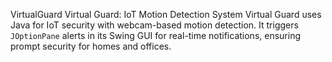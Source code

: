  VirtualGuard
 Virtual Guard: IoT Motion Detection System  Virtual Guard uses Java for IoT security with webcam-based motion detection. It triggers `JOptionPane` alerts in its Swing GUI for real-time notifications, ensuring prompt security for homes and offices.
